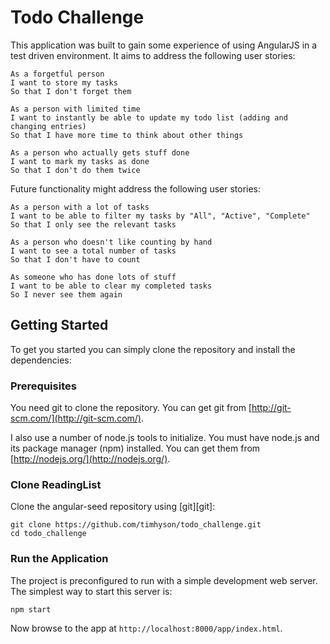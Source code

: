 # Todo Challenge

This application was built to gain some experience of using AngularJS in a test driven environment.  It aims to address the following user stories:

```
As a forgetful person
I want to store my tasks
So that I don't forget them

As a person with limited time
I want to instantly be able to update my todo list (adding and changing entries)
So that I have more time to think about other things

As a person who actually gets stuff done
I want to mark my tasks as done
So that I don't do them twice
```

Future functionality might address the following user stories:

```
As a person with a lot of tasks
I want to be able to filter my tasks by "All", "Active", "Complete"
So that I only see the relevant tasks

As a person who doesn't like counting by hand
I want to see a total number of tasks
So that I don't have to count

As someone who has done lots of stuff
I want to be able to clear my completed tasks
So I never see them again
```


## Getting Started

To get you started you can simply clone the repository and install the dependencies:


### Prerequisites

You need git to clone the repository. You can get git from [http://git-scm.com/](http://git-scm.com/).

I also use a number of node.js tools to initialize. You must have node.js and its package manager (npm) installed.  You can get them from [http://nodejs.org/](http://nodejs.org/).


### Clone ReadingList
Clone the angular-seed repository using [git][git]:

```
git clone https://github.com/timhyson/todo_challenge.git
cd todo_challenge
```


### Run the Application

The project is preconfigured to run with a simple development web server.  The simplest way to start this server is:

```
npm start
```

Now browse to the app at `http://localhost:8000/app/index.html`.
